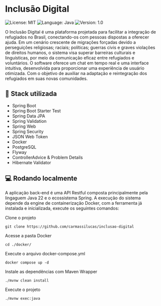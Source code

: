 # Inclusão Digital

<section>
    <img alt="License: MIT" src="https://img.shields.io/badge/license-MIT-%2304D361">
    <img alt="Language: Java" src="https://img.shields.io/badge/language-java-green">
    <img alt="Version: 1.0" src="https://img.shields.io/badge/version-1.0-yellowgreen">
</section>

O Inclusão Digital é uma plataforma projetada para facilitar a integração de refugiados no Brasil, conectando-os com pessoas dispostas a oferecer ajuda. Em um cenário crescente de migrações forçadas devido a perseguições religiosas; raciais; políticas; guerras civis e graves violações de direitos humanos, o sistema visa superar barreiras culturais e linguísticas, por meio da comunicação eficaz entre refugiados e voluntários. O software oferece um chat em tempo real e uma interface intuitiva, desenvolvida para proporcionar uma experiência de usuário otimizada. Com o objetivo de auxiliar na adaptação e reintegração dos refugiados em suas novas comunidades.


## 🚀 Stack utilizada

* Spring Boot
* Spring Boot Starter Test
* Spring Data JPA
* Spring Validation
* Spring Web
* Spring Security
* JSON Web Token
* Docker
* PostgreSQL
* Flyway
* ControllerAdvice & Problem Details
* Hibernate Validator



## 💻 Rodando localmente

A aplicação back-end é uma API Restful composta principalmente pela lingaguem Java 22 e o ecossistema Spring. A execução do sistema depende da engine de containerização Docker, com a ferramenta já instalada e inicializada, execute os seguintes comandos:

Clone o projeto

    git clone https://github.com/carmassilucas/inclusao-digital

Acesse a pasta Docker

    cd ./docker/

Execute o arquivo docker-compose.yml

    docker compose up -d

Instale as dependências com Maven Wrapper

    ./mvnw clean install

Execute o projeto

    ./mvnw exec:java
